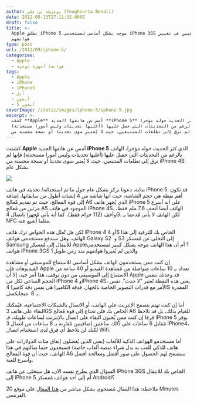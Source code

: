 ```yaml
---
author: يوغرطة بن علي (Youghourta Benali)
date: 2012-09-13T17:11:32.000Z
draft: false
title: >-
  Apple تطلق iPhone 5 موجه بشكل أساسي لمستخدمي iPhone 3GS الراغبين في تغيير
  هواتفهم  
type: post
url: /2012/09/iphone-5/
categories:
  - Apple
  - هواتف/ أجهزة لوحية
tags:
  - Apple
  - iPhone
  - iPhone5
  - آبل
  - آيفون
  - آيفون 5
coverImage: /static/images/iphone-5/iphone-5.jpg
excerpt: >-
  كشفت **Apple** أمس عن هاتفها الجديد **iPhone 5** الذي كثر الحديث حوله مؤخرا،
  الهاتف بالرغم من التحديثات التي حصل عليها (أغلبها تحديثات وليس أمورا مستحدثة)
  فإنها لم ترق إلى تطلعات المتتبعين، حيث لا يُعتبر سوى تحديثا أو نسخة محسنة من
---
```

كشفت **Apple** أمس عن هاتفها الجديد **iPhone 5** الذي كثر الحديث حوله مؤخرا، الهاتف بالرغم من التحديثات التي حصل عليها (أغلبها تحديثات وليس أمورا مستحدثة) فإنها لم ترق إلى تطلعات المتتبعين، حيث لا يُعتبر سوى تحديثا أو نسخة محسنة من iPhone 4S بشكل عام.

![](/static/images/iphone-5/iphone-5.jpg)

بداية، دعونا نركز بشكل عام حول ما تم استحداثه/ تحديثه في هاتف iPhone 5. قد تكون أهم نقطة هي حجم الشاشة، حيث أنها شاشة من 4 إنشات أطول من سابقاتها، إضافة إلى قوة المعالج، حيث تم تقديم مُعالج A6 الذي يُجهز هاتف iPhone 5 على أنه أسرع مرتين من مُعالج A5 الموجود في هاتف iPhone 4S. الهاتف أيضا أنحف 7.6 ملم فقط، وأخف (112 جرام فقط)، كما أنه يأتي مُجهزا باتصال 4G. لكن الهاتف لا يأتي مُدعما بـ NFC مثلما أُشيع عنه.

لكن هل تُعلل هذه الخواص ترك هاتف iPhone 4 أو 4S الخاص بك للترقية إلى هذا الهاتف، وهل ستدفع مستخدمي هواتف Galaxy S2  و S3 إلى التخلي عن مُعسكر Samsung للانتقال إلى مُعسكر Apple؟ أم أن هذا الهاتف موجه بشكل كبيير لمستخدمي هواتف iPhone 3GS والذين لم يُغيروا هواتفهم منذ زمن طويل؟

إن كنت ممن يستخدمون الهاتف بشكل أساسي للاستماع للموسيقى أو مشاهدة الفيديوهات فإن Apple تعدك بـ 10 ساعات متواصلة من مُشاهدة الفيديو أو 40 ساعة من الاستماع إلى الموسيقى من دون توقف، هذا أمر جيد، إلا أن Apple قد وعدتك بنفس الحجم الساعي لكل من iPhone 4 وiPhone 4S، يعني هذه النقطة تُعتبر "لا حدث". نفس الأمر مع قدرات التصوير الخاصة بالجهاز، فدقة الكاميرا هي نفس دقة كاميرا 4S المقدرة بـ 8  ميجابكسل.

أما إن كنت تهتم بتصفح الإنترنت على الهاتف، أو الاتصال بالشبكات الاجتماعية، فيُمكنك البقاء على هاتف 3GS الخاص بك فلن تحتاج إلى قوة مُعالج A6 للقيام بذلك، بل قد تلاحظ فرقا إن كنت ممن يُحبون البقاء على اتصال بالإنترنت لساعات طويلة، فـ iPhone 5 يوفر لك ساعتين إضافيتين مُقارنة بـ 8 ساعات من اتصال 3G مُقابل 6 ساعات على iPhone4، لكنك لن تلاحظ أي فرق لدى استخدام اتصال Wifi.

أما مستخدمو الهواتف الذكية للألعاب (يعني الذين يُفضلون إنفاق مئات الدولارات على هاتف للذكي للعب به بدل شراء منصة ألعاب خاصة) فسيجدون حتما ضالتهم في هذا الهاتف، حيث أن قوة المعالج A6 ستسمح لهم الحصول على صور أفضل ومعالجة أفضل وأسرع للعبة.

السؤال الذي يطرح نفسه الآن، هل ستخلى عن هاتف iPhone 3GS الخاص بك للانتقال إلى iPhone 5 أم إلى أحد هواتف مُعسكر Android؟

ملاحظة: هذا المقال مُستحوى بشكل مباشر من [هذا المقال](http://www.20minutes.fr/high-tech/apple/1002952-iphone-5-est-ce-ca-vaut-coup-craquer) على موقع 20 Minutes الفرنسي.
